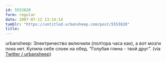 ```yaml
---
id: 5553820
form: regular
date: 2007-07-12 13:14:14
tumblr: "https://untitled.urbansheep.com/post/5553820"
title:
---
```


<p>urbansheep: Электричество включили (полтора часа как), а вот мозги пока нет. Купила себе слоек на обед. &ldquo;Голубая глина - твой друг&rdquo;. (via <a href="http://twitter.com/urbansheep/statuses/146264982">Twitter / urbansheep</a>)</p>

